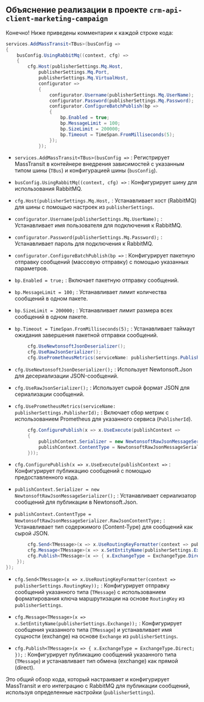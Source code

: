 ## Объяснение реализации в проекте `crm-api-client-marketing-campaign` ##

Конечно! Ниже приведены комментарии к каждой строке кода:

```csharp
services.AddMassTransit<TBus>(busConfig =>
{
    busConfig.UsingRabbitMq((context, cfg) =>
    {
        cfg.Host(publisherSettings.Mq.Host,
            publisherSettings.Mq.Port,
            publisherSettings.Mq.VirtualHost,
            configurator =>
            {
                configurator.Username(publisherSettings.Mq.UserName);
                configurator.Password(publisherSettings.Mq.Password);
                configurator.ConfigureBatchPublish(bp =>
                {
                    bp.Enabled = true;
                    bp.MessageLimit = 100;
                    bp.SizeLimit = 200000;
                    bp.Timeout = TimeSpan.FromMilliseconds(5);
                });
            });
```
- `services.AddMassTransit<TBus>(busConfig =>` : Регистрирует MassTransit в контейнере внедрения зависимостей с указанным типом шины (`TBus`) и конфигурацией шины (`busConfig`).

- `busConfig.UsingRabbitMq((context, cfg) =>` : Конфигурирует шину для использования RabbitMQ.

- `cfg.Host(publisherSettings.Mq.Host,` : Устанавливает хост (RabbitMQ) для шины с помощью настроек из `publisherSettings`.

- `configurator.Username(publisherSettings.Mq.UserName);` : Устанавливает имя пользователя для подключения к RabbitMQ.

- `configurator.Password(publisherSettings.Mq.Password);` : Устанавливает пароль для подключения к RabbitMQ.

- `configurator.ConfigureBatchPublish(bp =>` : Конфигурирует пакетную отправку сообщений (массовую отправку) с помощью указанных параметров.

- `bp.Enabled = true;` : Включает пакетную отправку сообщений.

- `bp.MessageLimit = 100;` : Устанавливает лимит количества сообщений в одном пакете.

- `bp.SizeLimit = 200000;` : Устанавливает лимит размера всех сообщений в одном пакете.

- `bp.Timeout = TimeSpan.FromMilliseconds(5);` : Устанавливает таймаут ожидания завершения пакетной отправки сообщений.

```csharp
        cfg.UseNewtonsoftJsonDeserializer();
        cfg.UseRawJsonSerializer();
        cfg.UsePrometheusMetrics(serviceName: publisherSettings.PublisherId);
```
- `cfg.UseNewtonsoftJsonDeserializer();` : Использует Newtonsoft.Json для десериализации JSON-сообщений.

- `cfg.UseRawJsonSerializer();` : Использует сырой формат JSON для сериализации сообщений.

- `cfg.UsePrometheusMetrics(serviceName: publisherSettings.PublisherId);` : Включает сбор метрик с использованием Prometheus для указанного сервиса (`PublisherId`).

```csharp
        cfg.ConfigurePublish(x => x.UseExecute(publishContext =>
        {
            publishContext.Serializer = new NewtonsoftRawJsonMessageSerializer();
            publishContext.ContentType = NewtonsoftRawJsonMessageSerializer.RawJsonContentType;
        }));
```
- `cfg.ConfigurePublish(x => x.UseExecute(publishContext =>` : Конфигурирует публикацию сообщений с помощью предоставленного кода.

- `publishContext.Serializer = new NewtonsoftRawJsonMessageSerializer();` : Устанавливает сериализатор сообщений для публикации в Newtonsoft.Json.

- `publishContext.ContentType = NewtonsoftRawJsonMessageSerializer.RawJsonContentType;` : Устанавливает тип содержимого (Content-Type) для сообщений как сырой JSON.

```csharp
        cfg.Send<TMessage>(x => x.UseRoutingKeyFormatter(context => publisherSettings.RoutingKey));
        cfg.Message<TMessage>(x => x.SetEntityName(publisherSettings.Exchange));
        cfg.Publish<TMessage>(x => { x.ExchangeType = ExchangeType.Direct; });
    });
});
```
- `cfg.Send<TMessage>(x => x.UseRoutingKeyFormatter(context => publisherSettings.RoutingKey));` : Конфигурирует отправку сообщений указанного типа (`TMessage`) с использованием форматирования ключа маршрутизации на основе `RoutingKey` из `publisherSettings`.

- `cfg.Message<TMessage>(x => x.SetEntityName(publisherSettings.Exchange));` : Конфигурирует сообщения указанного типа (`TMessage`) и устанавливает имя сущности (exchange) на основе `Exchange` из `publisherSettings`.

- `cfg.Publish<TMessage>(x => { x.ExchangeType = ExchangeType.Direct; });` : Конфигурирует публикацию сообщений указанного типа (`TMessage`) и устанавливает тип обмена (exchange) как прямой (direct).

Это общий обзор кода, который настраивает и конфигурирует MassTransit и его интеграцию с RabbitMQ для публикации сообщений, используя определенные настройки (`publisherSettings`).
